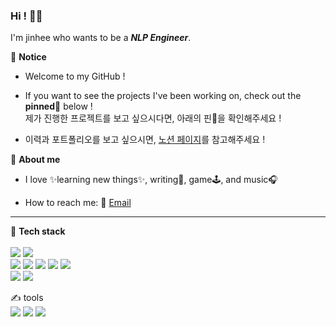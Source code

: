 
### Hi ! 🙋‍♀️ 
I'm jinhee who wants to be a _**NLP Engineer**_.    

🌟 **Notice**   
* Welcome to my GitHub !   

* If you want to see the projects I've been working on, check out the **pinned**📌 below !   
  제가 진행한 프로젝트를 보고 싶으시다면, 아래의 핀📌을 확인해주세요 !
* 이력과 포트폴리오를 보고 싶으시면, [노션 페이지](https://scandalous-ulna-3f2.notion.site/NLP-engineer-b4d6617da60c4b868b7b9c866265e6d1)를 참고해주세요 !

🌈 **About me**  
* I love ✨learning new things✨, writing📝, game🕹, and music🎧  

* How to reach me: 📧 [Email](oao3398@gmail.com)  
               
* * *

💎 **Tech stack**    
<br>
<img src="https://img.shields.io/badge/Python-3776AB?style=flat-square&logo=Python&logoColor=white" />
<img src="https://img.shields.io/badge/C-A8B9CC?style=flat-square&logo=C&logoColor=white" />   
<img src="https://img.shields.io/badge/Numpy-013243?style=flat-square&logo=Numpy&logoColor=white" />
<img src="https://img.shields.io/badge/Pandas-150458?style=flat-square&logo=Pandas&logoColor=white" />
<img src="https://img.shields.io/badge/TensorFlow-FF6F00?style=flat-square&logo=TensorFlow&logoColor=white" />
<img src="https://img.shields.io/badge/PyTorch-EE4C2C?style=flat-square&logo=PyTorch&logoColor=white" />
<img src="https://img.shields.io/badge/Keras-D00000?style=flat-square&logo=Keras&logoColor=white" />   
<img src="https://img.shields.io/badge/MySQL-4479A1?style=flat-square&logo=MySQL&logoColor=white" />
<img src="https://img.shields.io/badge/Flask-000000?style=flat-square&logo=Flask&logoColor=white" />
  

✍️ tools   
<img src="https://img.shields.io/badge/Git-F05032?style=flat-square&logo=Git&logoColor=white" />
<img src="https://img.shields.io/badge/GitHub-181717?style=flat-square&logo=GitHub&logoColor=white" />
<img src="https://img.shields.io/badge/Notion-000000?style=flat-square&logo=Notion&logoColor=white" />




<!--
**zzhenxi/zzhenxi** is a ✨ _special_ ✨ repository because its `README.md` (this file) appears on your GitHub profile.

Here are some ideas to get you started:

- 🔭 I’m currently working on ...
- 🌱 I’m currently learning ...
- 👯 I’m looking to collaborate on ...
- 🤔 I’m looking for help with ...
- 💬 Ask me about ...
- 📫 How to reach me: ...
- 😄 Pronouns: ...
- ⚡ Fun fact: ...
-->
